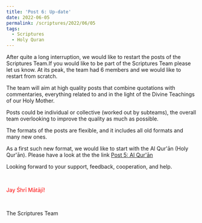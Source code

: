 ```yaml
---
title: 'Post 6: Up-date'
date: 2022-06-05
permalink: /scriptures/2022/06/05
tags:
  - Scriptures
  - Holy Quran
---
```


After quite a long interruption, we would like to restart the posts of the Scriptures Team.If you would like to be part of the Scriptures Team please let us know. At its peak, the team had 6 members and we would like to restart from scratch. 

The team will aim at high quality posts that combine quotations with commentaries, everything related to and in the light of the Divine Teachings of our Holy Mother. 

Posts could be individual or collective (worked out by subteams), the overall team overlooking to improve the quality as much as possible.

The formats of the posts are flexible, and it includes all old formats and many new ones.

As a first such new format, we would like to start with the Al Qur'ān (Holy Qur'ān). Please have a look at the the link
<a href="">Post 5: Al Qur'ān</a>

Looking forward to your support, feedback, cooperation, and help.



<br>
<p style="color:red;">Jay Śhrī Mātājī!<br></p>

<br>

The Scriptures Team